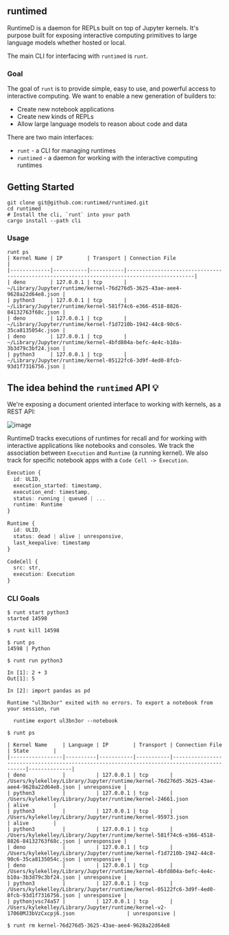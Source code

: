 ## runtimed

RuntimeD is a daemon for REPLs built on top of Jupyter kernels. It's purpose built for exposing interactive computing primitives to large language models whether hosted or local. 

The main CLI for interfacing with `runtimed` is `runt`.

### Goal

The goal of `runt` is to provide simple, easy to use, and powerful access to interactive computing. We want to enable a new generation of builders to:

* Create new notebook applications
* Create new kinds of REPLs
* Allow large language models to reason about code and data 

There are two main interfaces: 

* `runt` - a CLI for managing runtimes
* `runtimed` - a daemon for working with the interactive computing runtimes

## Getting Started

```
git clone git@github.com:runtimed/runtimed.git
cd runtimed
# Install the cli, `runt` into your path
cargo install --path cli
```

### Usage

```
runt ps
| Kernel Name | IP        | Transport | Connection File                                                                            |
|-------------|-----------|-----------|--------------------------------------------------------------------------------------------|
| deno        | 127.0.0.1 | tcp       | ~/Library/Jupyter/runtime/kernel-76d276d5-3625-43ae-aee4-9628a22d64e8.json |
| python3     | 127.0.0.1 | tcp       | ~/Library/Jupyter/runtime/kernel-581f74c6-e366-4518-8826-84132763f68c.json |
| deno        | 127.0.0.1 | tcp       | ~/Library/Jupyter/runtime/kernel-f1d7210b-1942-44c8-90c6-35ca8135054c.json |
| deno        | 127.0.0.1 | tcp       | ~/Library/Jupyter/runtime/kernel-4bfd804a-befc-4e4c-b10a-3b3d79c3bf24.json |
| python3     | 127.0.0.1 | tcp       | ~/Library/Jupyter/runtime/kernel-05122fc6-3d9f-4ed0-8fcb-93d1f7316756.json |
```

## The idea behind the `runtimed` API 💡

We're exposing a document oriented interface to working with kernels, as a REST API:

![image](https://github.com/runtimed/runtimed/assets/836375/07bf5289-8b2a-466b-a9ad-e243d289c232)

RuntimeD tracks executions of runtimes for recall and for working with interactive applications like notebooks and consoles. We track the association between `Execution` and `Runtime` (a running kernel). We also track for specific notebook apps with a `Code Cell -> Execution`.

```typescript
Execution {
  id: ULID,
  execution_started: timestamp,
  execution_end: timestamp,
  status: running | queued | ...
  runtime: Runtime
}
```

```typescript
Runtime {
  id: ULID,
  status: dead | alive | unresponsive,
  last_keepalive: timestamp
}
```

```typescript
CodeCell {
  src: str,
  execution: Execution
}
```


### CLI Goals

```
$ runt start python3
started 14598
```

```
$ runt kill 14598
```

```
$ runt ps
14598 | Python
```

```
$ runt run python3

In [1]: 2 + 3
Out[1]: 5

In [2]: import pandas as pd

Runtime "ul3bn3or" exited with no errors. To export a notebook from your session, run

  runtime export ul3bn3or --notebook
```

```
$ runt ps

| Kernel Name     | Language | IP        | Transport | Connection File                                                                            | State        |
|-----------------|----------|-----------|-----------|--------------------------------------------------------------------------------------------|--------------|
| deno            |          | 127.0.0.1 | tcp       | /Users/kylekelley/Library/Jupyter/runtime/kernel-76d276d5-3625-43ae-aee4-9628a22d64e8.json | unresponsive |
| python3         |          | 127.0.0.1 | tcp       | /Users/kylekelley/Library/Jupyter/runtime/kernel-24661.json                                | alive        |
| python3         |          | 127.0.0.1 | tcp       | /Users/kylekelley/Library/Jupyter/runtime/kernel-95973.json                                | alive        |
| python3         |          | 127.0.0.1 | tcp       | /Users/kylekelley/Library/Jupyter/runtime/kernel-581f74c6-e366-4518-8826-84132763f68c.json | unresponsive |
| deno            |          | 127.0.0.1 | tcp       | /Users/kylekelley/Library/Jupyter/runtime/kernel-f1d7210b-1942-44c8-90c6-35ca8135054c.json | unresponsive |
| deno            |          | 127.0.0.1 | tcp       | /Users/kylekelley/Library/Jupyter/runtime/kernel-4bfd804a-befc-4e4c-b10a-3b3d79c3bf24.json | unresponsive |
| python3         |          | 127.0.0.1 | tcp       | /Users/kylekelley/Library/Jupyter/runtime/kernel-05122fc6-3d9f-4ed0-8fcb-93d1f7316756.json | unresponsive |
| pythonjvsc74a57 |          | 127.0.0.1 | tcp       | /Users/kylekelley/Library/Jupyter/runtime/kernel-v2-17060MJ3bVzCxcpj6.json                 | unresponsive |

$ runt rm kernel-76d276d5-3625-43ae-aee4-9628a22d64e8
```
